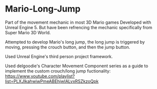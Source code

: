 # Mario-Long-Jump

Part of the movement mechanic in most 3D Mario games Developed with Unreal Engine 5.
But have been refrencing the mechanic specifically from Super Mario 3D World.

Attempted to develop Mario's long jump, the long jump is triggered by moving, pressing the crouch button, and then the jump button.

Used Unreal Engine's third person project framework.

Used delgoodie's Character Movement Component series as a guide to implement the custom crouch/long jump fuctionality: https://www.youtube.com/playlist?list=PLXJlkahwiwPmeABEhjwIALvxRSZkzoQpk
